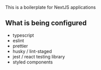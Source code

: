 This is a boilerplate for NextJS applications

## What is being configured

-  typescript
-  eslint
-  prettier
-  husky / lint-staged
-  jest / react testing library
-  styled components

